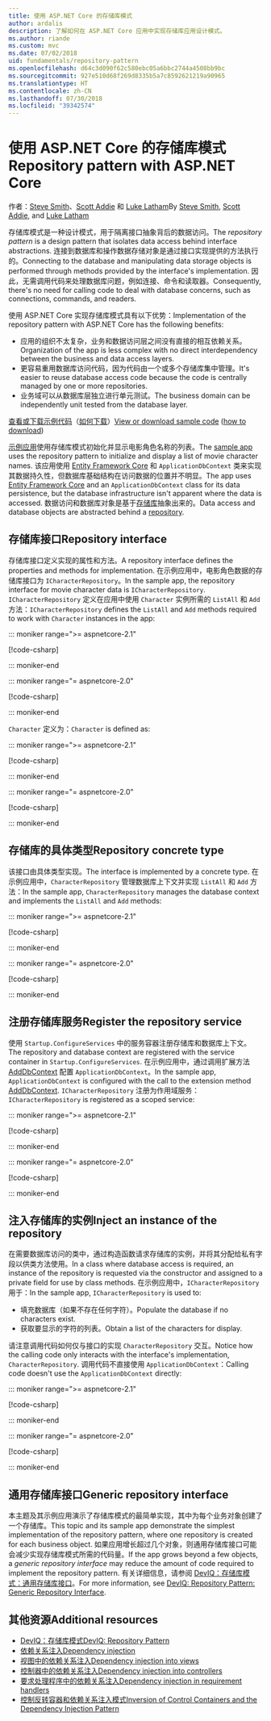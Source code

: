 ```yaml
---
title: 使用 ASP.NET Core 的存储库模式
author: ardalis
description: 了解如何在 ASP.NET Core 应用中实现存储库应用设计模式。
ms.author: riande
ms.custom: mvc
ms.date: 07/02/2018
uid: fundamentals/repository-pattern
ms.openlocfilehash: d64c3d090f62c580ebc05a6bbc2744a4508bb9bc
ms.sourcegitcommit: 927e510d68f269d8335b5a7c8592621219a90965
ms.translationtype: HT
ms.contentlocale: zh-CN
ms.lasthandoff: 07/30/2018
ms.locfileid: "39342574"
---
```

# <a name="repository-pattern-with-aspnet-core"></a><span data-ttu-id="379cc-103">使用 ASP.NET Core 的存储库模式</span><span class="sxs-lookup"><span data-stu-id="379cc-103">Repository pattern with ASP.NET Core</span></span>

<span data-ttu-id="379cc-104">作者：[Steve Smith](https://ardalis.com/)、[Scott Addie](https://scottaddie.com) 和 [Luke Latham](https://github.com/guardrex)</span><span class="sxs-lookup"><span data-stu-id="379cc-104">By [Steve Smith](https://ardalis.com/), [Scott Addie](https://scottaddie.com), and [Luke Latham](https://github.com/guardrex)</span></span>

<span data-ttu-id="379cc-105">存储库模式是一种设计模式，用于隔离接口抽象背后的数据访问。</span><span class="sxs-lookup"><span data-stu-id="379cc-105">The *repository pattern* is a design pattern that isolates data access behind interface abstractions.</span></span> <span data-ttu-id="379cc-106">连接到数据库和操作数据存储对象是通过接口实现提供的方法执行的。</span><span class="sxs-lookup"><span data-stu-id="379cc-106">Connecting to the database and manipulating data storage objects is performed through methods provided by the interface's implementation.</span></span> <span data-ttu-id="379cc-107">因此，无需调用代码来处理数据库问题，例如连接、命令和读取器。</span><span class="sxs-lookup"><span data-stu-id="379cc-107">Consequently, there's no need for calling code to deal with database concerns, such as connections, commands, and readers.</span></span>

<span data-ttu-id="379cc-108">使用 ASP.NET Core 实现存储库模式具有以下优势：</span><span class="sxs-lookup"><span data-stu-id="379cc-108">Implementation of the repository pattern with ASP.NET Core has the following benefits:</span></span>

* <span data-ttu-id="379cc-109">应用的组织不太复杂，业务和数据访问层之间没有直接的相互依赖关系。</span><span class="sxs-lookup"><span data-stu-id="379cc-109">Organization of the app is less complex with no direct interdependency between the business and data access layers.</span></span>
* <span data-ttu-id="379cc-110">更容易重用数据库访问代码，因为代码由一个或多个存储库集中管理。</span><span class="sxs-lookup"><span data-stu-id="379cc-110">It's easier to reuse database access code because the code is centrally managed by one or more repositories.</span></span>
* <span data-ttu-id="379cc-111">业务域可以从数据库层独立进行单元测试。</span><span class="sxs-lookup"><span data-stu-id="379cc-111">The business domain can be independently unit tested from the database layer.</span></span>

<span data-ttu-id="379cc-112">[查看或下载示例代码](https://github.com/aspnet/Docs/tree/master/aspnetcore/fundamentals/repository-pattern/samples)（[如何下载](xref:tutorials/index#how-to-download-a-sample)）</span><span class="sxs-lookup"><span data-stu-id="379cc-112">[View or download sample code](https://github.com/aspnet/Docs/tree/master/aspnetcore/fundamentals/repository-pattern/samples) ([how to download](xref:tutorials/index#how-to-download-a-sample))</span></span>

<span data-ttu-id="379cc-113">[示例应用](https://github.com/aspnet/Docs/tree/master/aspnetcore/fundamentals/repository-pattern/samples)使用存储库模式初始化并显示电影角色名称的列表。</span><span class="sxs-lookup"><span data-stu-id="379cc-113">The [sample app](https://github.com/aspnet/Docs/tree/master/aspnetcore/fundamentals/repository-pattern/samples) uses the repository pattern to initialize and display a list of movie character names.</span></span> <span data-ttu-id="379cc-114">该应用使用 [Entity Framework Core](/ef/core/) 和 `ApplicationDbContext` 类来实现其数据持久性，但数据库基础结构在访问数据的位置并不明显。</span><span class="sxs-lookup"><span data-stu-id="379cc-114">The app uses [Entity Framework Core](/ef/core/) and an `ApplicationDbContext` class for its data persistence, but the database infrastructure isn't apparent where the data is accessed.</span></span> <span data-ttu-id="379cc-115">数据访问和数据库对象是基于[存储库](https://martinfowler.com/eaaCatalog/repository.html)抽象出来的。</span><span class="sxs-lookup"><span data-stu-id="379cc-115">Data access and database objects are abstracted behind a [repository](https://martinfowler.com/eaaCatalog/repository.html).</span></span>

## <a name="repository-interface"></a><span data-ttu-id="379cc-116">存储库接口</span><span class="sxs-lookup"><span data-stu-id="379cc-116">Repository interface</span></span>

<span data-ttu-id="379cc-117">存储库接口定义实现的属性和方法。</span><span class="sxs-lookup"><span data-stu-id="379cc-117">A repository interface defines the properties and methods for implementation.</span></span> <span data-ttu-id="379cc-118">在示例应用中，电影角色数据的存储库接口为 `ICharacterRepository`。</span><span class="sxs-lookup"><span data-stu-id="379cc-118">In the sample app, the repository interface for movie character data is `ICharacterRepository`.</span></span> <span data-ttu-id="379cc-119">`ICharacterRepository` 定义在应用中使用 `Character` 实例所需的 `ListAll` 和 `Add` 方法：</span><span class="sxs-lookup"><span data-stu-id="379cc-119">`ICharacterRepository` defines the `ListAll` and `Add` methods required to work with `Character` instances in the app:</span></span>

::: moniker range=">= aspnetcore-2.1"

[!code-csharp[](repository-pattern/samples/2.x/RepositoryPatternSample/Interfaces/ICharacterRepository.cs?name=snippet1)]

::: moniker-end

::: moniker range="= aspnetcore-2.0"

[!code-csharp[](repository-pattern/samples/1.x/RepositoryPatternSample/Interfaces/ICharacterRepository.cs?name=snippet1)]

::: moniker-end

<span data-ttu-id="379cc-120">`Character` 定义为：</span><span class="sxs-lookup"><span data-stu-id="379cc-120">`Character` is defined as:</span></span>

::: moniker range=">= aspnetcore-2.1"

[!code-csharp[](repository-pattern/samples/2.x/RepositoryPatternSample/Models/Character.cs?name=snippet1)]

::: moniker-end

::: moniker range="= aspnetcore-2.0"

[!code-csharp[](repository-pattern/samples/1.x/RepositoryPatternSample/Models/Character.cs?name=snippet1)]

::: moniker-end

## <a name="repository-concrete-type"></a><span data-ttu-id="379cc-121">存储库的具体类型</span><span class="sxs-lookup"><span data-stu-id="379cc-121">Repository concrete type</span></span>

<span data-ttu-id="379cc-122">该接口由具体类型实现。</span><span class="sxs-lookup"><span data-stu-id="379cc-122">The interface is implemented by a concrete type.</span></span> <span data-ttu-id="379cc-123">在示例应用中，`CharacterRepository` 管理数据库上下文并实现 `ListAll` 和 `Add` 方法：</span><span class="sxs-lookup"><span data-stu-id="379cc-123">In the sample app, `CharacterRepository` manages the database context and implements the `ListAll` and `Add` methods:</span></span>

::: moniker range=">= aspnetcore-2.1"

[!code-csharp[](repository-pattern/samples/2.x/RepositoryPatternSample/Models/CharacterRepository.cs?name=snippet1)]

::: moniker-end

::: moniker range="= aspnetcore-2.0"

[!code-csharp[](repository-pattern/samples/1.x/RepositoryPatternSample/Models/CharacterRepository.cs?name=snippet1)]

::: moniker-end

## <a name="register-the-repository-service"></a><span data-ttu-id="379cc-124">注册存储库服务</span><span class="sxs-lookup"><span data-stu-id="379cc-124">Register the repository service</span></span>

<span data-ttu-id="379cc-125">使用 `Startup.ConfigureServices` 中的服务容器注册存储库和数据库上下文。</span><span class="sxs-lookup"><span data-stu-id="379cc-125">The repository and database context are registered with the service container in `Startup.ConfigureServices`.</span></span> <span data-ttu-id="379cc-126">在示例应用中，通过调用扩展方法 [AddDbContext](/dotnet/api/microsoft.extensions.dependencyinjection.entityframeworkservicecollectionextensions.adddbcontext) 配置 `ApplicationDbContext`。</span><span class="sxs-lookup"><span data-stu-id="379cc-126">In the sample app, `ApplicationDbContext` is configured with the call to the extension method [AddDbContext](/dotnet/api/microsoft.extensions.dependencyinjection.entityframeworkservicecollectionextensions.adddbcontext).</span></span> <span data-ttu-id="379cc-127">`ICharacterRepository` 注册为作用域服务：</span><span class="sxs-lookup"><span data-stu-id="379cc-127">`ICharacterRepository` is registered as a scoped service:</span></span>

::: moniker range=">= aspnetcore-2.1"

[!code-csharp[](repository-pattern/samples/2.x/RepositoryPatternSample/Startup.cs?name=snippet1&highlight=4-6,18)]

::: moniker-end

::: moniker range="= aspnetcore-2.0"

[!code-csharp[](repository-pattern/samples/1.x/RepositoryPatternSample/Startup.cs?name=snippet1&highlight=4-6,12)]

::: moniker-end

## <a name="inject-an-instance-of-the-repository"></a><span data-ttu-id="379cc-128">注入存储库的实例</span><span class="sxs-lookup"><span data-stu-id="379cc-128">Inject an instance of the repository</span></span>

<span data-ttu-id="379cc-129">在需要数据库访问的类中，通过构造函数请求存储库的实例，并将其分配给私有字段以供类方法使用。</span><span class="sxs-lookup"><span data-stu-id="379cc-129">In a class where database access is required, an instance of the repository is requested via the constructor and assigned to a private field for use by class methods.</span></span> <span data-ttu-id="379cc-130">在示例应用中，`ICharacterRepository` 用于：</span><span class="sxs-lookup"><span data-stu-id="379cc-130">In the sample app, `ICharacterRepository` is used to:</span></span>

* <span data-ttu-id="379cc-131">填充数据库（如果不存在任何字符）。</span><span class="sxs-lookup"><span data-stu-id="379cc-131">Populate the database if no characters exist.</span></span>
* <span data-ttu-id="379cc-132">获取要显示的字符的列表。</span><span class="sxs-lookup"><span data-stu-id="379cc-132">Obtain a list of the characters for display.</span></span>

<span data-ttu-id="379cc-133">请注意调用代码如何仅与接口的实现 `CharacterRepository` 交互。</span><span class="sxs-lookup"><span data-stu-id="379cc-133">Notice how the calling code only interacts with the interface's implementation, `CharacterRepository`.</span></span> <span data-ttu-id="379cc-134">调用代码不直接使用 `ApplicationDbContext`：</span><span class="sxs-lookup"><span data-stu-id="379cc-134">Calling code doesn't use the `ApplicationDbContext` directly:</span></span>

::: moniker range=">= aspnetcore-2.1"

[!code-csharp[](repository-pattern/samples/2.x/RepositoryPatternSample/Pages/Index.cshtml.cs?name=snippet1)]

::: moniker-end

::: moniker range="= aspnetcore-2.0"

[!code-csharp[](repository-pattern/samples/1.x/RepositoryPatternSample/Controllers/HomeController.cs?name=snippet1)]

::: moniker-end

## <a name="generic-repository-interface"></a><span data-ttu-id="379cc-135">通用存储库接口</span><span class="sxs-lookup"><span data-stu-id="379cc-135">Generic repository interface</span></span>

<span data-ttu-id="379cc-136">本主题及其示例应用演示了存储库模式的最简单实现，其中为每个业务对象创建了一个存储库。</span><span class="sxs-lookup"><span data-stu-id="379cc-136">This topic and its sample app demonstrate the simplest implementation of the repository pattern, where one repository is created for each business object.</span></span> <span data-ttu-id="379cc-137">如果应用增长超过几个对象，则通用存储库接口可能会减少实现存储库模式所需的代码量。</span><span class="sxs-lookup"><span data-stu-id="379cc-137">If the app grows beyond a few objects, a *generic repository interface* may reduce the amount of code required to implement the repository pattern.</span></span> <span data-ttu-id="379cc-138">有关详细信息，请参阅 [DevIQ：存储库模式：通用存储库接口](http://deviq.com/repository-pattern/)。</span><span class="sxs-lookup"><span data-stu-id="379cc-138">For more information, see [DevIQ: Repository Pattern: Generic Repository Interface](http://deviq.com/repository-pattern/).</span></span>

## <a name="additional-resources"></a><span data-ttu-id="379cc-139">其他资源</span><span class="sxs-lookup"><span data-stu-id="379cc-139">Additional resources</span></span>

* [<span data-ttu-id="379cc-140">DevIQ：存储库模式</span><span class="sxs-lookup"><span data-stu-id="379cc-140">DevIQ: Repository Pattern</span></span>](https://deviq.com/repository-pattern/)
* [<span data-ttu-id="379cc-141">依赖关系注入</span><span class="sxs-lookup"><span data-stu-id="379cc-141">Dependency injection</span></span>](xref:fundamentals/dependency-injection)
* [<span data-ttu-id="379cc-142">视图中的依赖关系注入</span><span class="sxs-lookup"><span data-stu-id="379cc-142">Dependency injection into views</span></span>](xref:mvc/views/dependency-injection)
* [<span data-ttu-id="379cc-143">控制器中的依赖关系注入</span><span class="sxs-lookup"><span data-stu-id="379cc-143">Dependency injection into controllers</span></span>](xref:mvc/controllers/dependency-injection)
* [<span data-ttu-id="379cc-144">要求处理程序中的依赖关系注入</span><span class="sxs-lookup"><span data-stu-id="379cc-144">Dependency injection in requirement handlers</span></span>](xref:security/authorization/dependencyinjection)
* [<span data-ttu-id="379cc-145">控制反转容器和依赖关系注入模式</span><span class="sxs-lookup"><span data-stu-id="379cc-145">Inversion of Control Containers and the Dependency Injection Pattern</span></span>](https://www.martinfowler.com/articles/injection.html)
